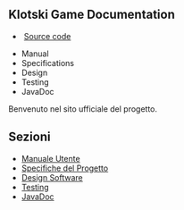 <div class="doc__bg"></div>
<nav class="header">
    <h1 class="logo">Klotski Game <span class="logo__thin">Documentation</span></h1>
    <ul class="menu" title="link to the repository">
        <div class="menu__item toggle"><span></span></div>
        <li class="menu__item">
            <a href="https://github.com/bellins14/klotski_gruppo2.git" class="link link--dark">
                <i class="fa fa-github"></i><span style="margin-left: 4px">Source code</span>
            </a>
        </li>
    </ul>
</nav>
<div class="wrapper">
    <aside class="doc__nav">
        <ul>
            <li class="js-btn selected">Manual</li>
            <li class="js-btn">Specifications</li>
            <li class="js-btn">Design</li>
            <li class="js-btn">Testing</li>
            <li class="js-btn">JavaDoc</li>
        </ul>
    </aside>
</div>
Benvenuto nel sito ufficiale del progetto.  

## Sezioni

- [Manuale Utente](manuale.md)
- [Specifiche del Progetto](specifiche.md)
- [Design Software](design.md)
- [Testing](systemtest.md)
- [JavaDoc](javadoc.md)
